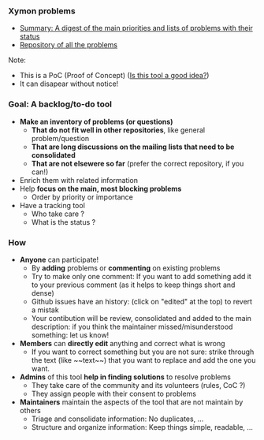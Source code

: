 ### Xymon problems 
- [Summary: A digest of the main priorities and lists of problems with their status](https://github.com/xymon-monitoring/problem-solving/issues/1)
- [Repository of all the problems](https://github.com/xymon-monitoring/problem-solving/issues)

 Note: 
 - This is a PoC (Proof of Concept) ([Is this tool a good idea?](https://github.com/xymon-monitoring/problem-solving/issues/17))
 - It can disapear without notice!

### Goal: A backlog/to-do tool 
- **Make an inventory of problems (or questions)** 
  - **That do not fit well in other repositories**, like general problem/question 
  - **That are long discussions on the mailing lists that need to be consolidated** 
  - **That are not elsewere so far** (prefer the correct repository, if you can!)
- Enrich them with related information
- Help **focus on the main, most blocking problems**
  - Order by priority or importance
- Have a tracking tool
  - Who take care ?
  - What is the status ?

### How
- **Anyone** can participate!
  - By **adding** problems or **commenting** on existing problems
  - Try to make only one comment: If you want to add something add it to your previous comment (as it helps to keep things short and dense)
  - Github issues have an history: (click on "edited" at the top) to revert a mistak
  - Your contibution will be review, consolidated and added to the main description: if you think the maintainer missed/misunderstood something: let us know!
- **Members** can **directly edit** anything and correct what is wrong
  - If you want to correct something but you are not sure: strike through the text (like \~\~text\~\~) that you want to replace and add the one you want.  
- **Admins** of this tool **help in finding solutions** to resolve problems
  - They take care of the community and its volunteers (rules, CoC ?)
  - They assign people with their consent to problems 
- **Maintainers** maintain the aspects of the tool that are not maintain by others
  - Triage and consolidate information: No duplicates, ...
  - Structure and organize information: Keep things simple, readable, ...
 




